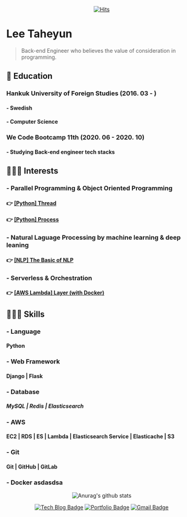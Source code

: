 <div align=center>

[![Hits](https://hits.seeyoufarm.com/api/count/incr/badge.svg?url=https%3A%2F%2Fgithub.com%2F0417taehyun%2F0417taehyun&count_bg=%2342ACBE&title_bg=%23132C8A&icon=python.svg&icon_color=%23FFFFFF&title=.count%28%29&edge_flat=false)](https://hits.seeyoufarm.com)
</div>

# Lee Taheyun

> Back-end Engineer who believes the value of consideration in programming.

## 🎒 Education

### Hankuk University of Foreign Studies (2016. 03 - )
#### - Swedish
#### - Computer Science

### We Code Bootcamp 11th (2020. 06 - 2020. 10)
#### - Studying Back-end engineer tech stacks


## 🙋🏻‍♂️ Interests

### - Parallel Programming & Object Oriented Programming
#### 👉 [[Python] Thread](https://velog.io/@dev_taehyun/TIL%EC%8A%A4%EB%A0%88%EB%93%9C-%EC%95%84%EC%8B%9C%EB%82%98%EC%9A%94)
#### 👉 [[Python] Process](https://velog.io/@dev_taehyun/TIL%ED%94%84%EB%A1%9C%EC%84%B8%EC%8A%A4-%EC%95%84%EC%8B%9C%EB%82%98%EC%9A%94)
### - Natural Laguage Processing by machine learning & deep leaning
#### 👉 [[NLP] The Basic of NLP](https://velog.io/@dev_taehyun/NLP-%EA%B8%B0%EB%B3%B8-%EA%B0%9C%EB%85%90)
### - Serverless & Orchestration
#### 👉 [[AWS Lambda] Layer (with Docker)](https://velog.io/@dev_taehyun/AWS-Lambda-Layer-feat.-Docker)

## 👨🏻‍💻 Skills

### - Language
#### Python
### - Web Framework
#### Django | Flask
### - Database
##### MySQL | Redis | Elasticsearch
### - AWS
#### EC2 | RDS | ES | Lambda | Elasticsearch Service | Elasticache | S3
### - Git
#### Git | GitHub | GitLab
### - Docker asdasdsa

<div align=center>
  
![Anurag's github stats](https://github-readme-stats.vercel.app/api?username=0417taehyun&show_icons=true&count_private=true)
</div>

<div align=center>
  
[![Tech Blog Badge](https://img.shields.io/badge/Tech-Blog-brightgreen)](https://velog.io/@dev_taehyun)
[![Portfolio Badge](https://img.shields.io/badge/Portfolio-Notion-lightgrey)](https://www.notion.so/0417taehyun/Portfolio-3368151da4144e178d48c652a13e5b2b)
[![Gmail Badge](https://img.shields.io/badge/-Gmail-d14836?style=flat-square&logo=Gmail&logoColor=white&link=mailto:0417taehyun@gmail.com)](mailto:0417taehyun@gmail.com)
</div>

